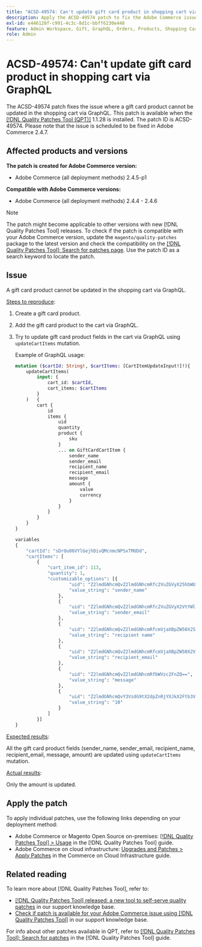 ```yaml
---
title: "ACSD-49574: Can't update gift card product in shopping cart via GraphQL"
description: Apply the ACSD-49574 patch to fix the Adobe Commerce issue where a gift card product cannot be updated in the shopping cart via GraphQL.
exl-id: e446128f-c991-4c3c-8d1c-bbff6230e448
feature: Admin Workspace, Gift, GraphQL, Orders, Products, Shopping Cart
role: Admin
---
```

# ACSD-49574: Can't update gift card product in shopping cart via GraphQL

The ACSD-49574 patch fixes the issue where a gift card product cannot be updated in the shopping cart via GraphQL. This patch is available when the [[!DNL Quality Patches Tool (QPT)]](/help/announcements/adobe-commerce-announcements/magento-quality-patches-released-new-tool-to-self-serve-quality-patches.md) 1.1.28 is installed. The patch ID is ACSD-49574. Please note that the issue is scheduled to be fixed in Adobe Commerce 2.4.7.

## Affected products and versions

**The patch is created for Adobe Commerce version:**

* Adobe Commerce (all deployment methods) 2.4.5-p1

**Compatible with Adobe Commerce versions:**

* Adobe Commerce (all deployment methods) 2.4.4 - 2.4.6

>[!NOTE]
>
>The patch might become applicable to other versions with new [!DNL Quality Patches Tool] releases. To check if the patch is compatible with your Adobe Commerce version, update the `magento/quality-patches` package to the latest version and check the compatibility on the [[!DNL Quality Patches Tool]: Search for patches page](https://experienceleague.adobe.com/tools/commerce-quality-patches/index.html). Use the patch ID as a search keyword to locate the patch.

## Issue

A gift card product cannot be updated in the shopping cart via GraphQL.

<u>Steps to reproduce</u>:

1. Create a gift card product.
1. Add the gift card product to the cart via GraphQL. 
1. Try to update gift card product fields in the cart via GraphQL using `updateCartItems` mutation.
    
    Example of GraphQL usage:

    ```GraphQL
    mutation ($cartId: String!, $cartItems: [CartItemUpdateInput!]!){
        updateCartItems(
            input: {
                cart_id: $cartId,
                cart_items: $cartItems
            }
        )   {
            cart {
                id
                items {
                    uid
                    quantity
                    product {
                        sku
                    }
                    ... on GiftCardCartItem {
                        sender_name
                        sender_email
                        recipient_name
                        recipient_email
                        message
                        amount {
                            value
                            currency
                        }
                    }
                }
            }
        }
    }

    variables
    {
        "cartId": "sDrOu06VYlGejhDivQMcnmcNPSxTMUDd",
        "cartItems": [
            {
                "cart_item_id": 113,
                "quantity": 1,
                "customizable_options": [{
                        "uid": "Z2lmdGNhcmQvZ2lmdGNhcmRfc2VuZGVyX25hbWU=",
                        "value_string": "sender_name"
                    },
                    {
                        "uid": "Z2lmdGNhcmQvZ2lmdGNhcmRfc2VuZGVyX2VtYWls",
                        "value_string": "sender_email"
                    },
                    {
                        "uid": "Z2lmdGNhcmQvZ2lmdGNhcmRfcmVjaXBpZW50X25hbWU=",
                        "value_string": "recipient name"
                    },
                    {
                        "uid": "Z2lmdGNhcmQvZ2lmdGNhcmRfcmVjaXBpZW50X2VtYWls",
                        "value_string": "recipient_email"
                    },
                    {
                        "uid": "Z2lmdGNhcmQvZ2lmdGNhcmRfbWVzc2FnZQ==",
                        "value_string": "message"
                    },
                    {
                        "uid": "Z2lmdGNhcmQvY3VzdG9tX2dpZnRjYXJkX2Ftb3VudA==",
                        "value_string": "10"
                    }
                ]
            }]
    }
    ```

<u>Expected results</u>: 

All the gift card product fields (sender_name, sender_email, recipient_name, recipient_email, message, amount) are updated using `updateCartItems` mutation.

<u>Actual results</u>:

Only the amount is updated.

## Apply the patch

To apply individual patches, use the following links depending on your deployment method:

* Adobe Commerce or Magento Open Source on-premises: [[!DNL Quality Patches Tool] > Usage](https://experienceleague.adobe.com/docs/commerce-operations/tools/quality-patches-tool/usage.html) in the [!DNL Quality Patches Tool] guide.
* Adobe Commerce on cloud infrastructure: [Upgrades and Patches > Apply Patches](https://experienceleague.adobe.com/docs/commerce-cloud-service/user-guide/develop/upgrade/apply-patches.html) in the Commerce on Cloud Infrastructure guide.

## Related reading

To learn more about [!DNL Quality Patches Tool], refer to:

* [[!DNL Quality Patches Tool] released: a new tool to self-serve quality patches](/help/announcements/adobe-commerce-announcements/magento-quality-patches-released-new-tool-to-self-serve-quality-patches.md) in our support knowledge base.
* [Check if patch is available for your Adobe Commerce issue using [!DNL Quality Patches Tool]](/help/support-tools/patches-available-in-qpt-tool/check-patch-for-magento-issue-with-magento-quality-patches.md) in our support knowledge base.

For info about other patches available in QPT, refer to [[!DNL Quality Patches Tool]: Search for patches](https://experienceleague.adobe.com/tools/commerce-quality-patches/index.html) in the [!DNL Quality Patches Tool] guide.
